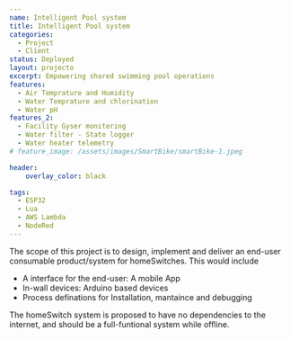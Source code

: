 ```yaml
---
name: Intelligent Pool system
title: Intelligent Pool system
categories:
  - Project
  - Client
status: Deployed
layout: projecto
excerpt: Empowering shared swimming pool operations
features:
  - Air Temprature and Humidity
  - Water Temprature and chlorination
  - Water pH
features_2:
  - Facility Gyser monitering
  - Water filter - State logger
  - Water heater telemetry
# feature_image: /assets/images/SmartBike/smartBike-1.jpeg

header: 
    overlay_color: black

tags:
  - ESP32
  - Lua
  - AWS Lambda
  - NodeRed
---
```


The scope of this project is to design, implement and deliver an end-user consumable product/system for homeSwitches. This would include
 - A interface for the end-user: A mobile App
 - In-wall devices: Arduino based devices
 - Process definations for Installation, mantaince and debugging

The homeSwitch system is proposed to have no dependencies to the internet, and should be a full-funtional system while offline.
